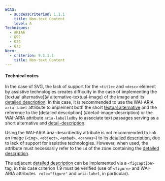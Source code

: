 ```yaml
---
WCAG:
  - successCriterion: 1.1.1
    title: Non-text Content
    level: A
Techniques:
  - ARIA6
  - G92
  - G74
  - G73
Norm:
  - criterion: 9.1.1.1
    title: Non-text Content
---
```


#### Technical notes

In the case of SVG, the lack of support for the `<title>` and `<desc>` element by assistive technologies creates difficulty in the case of implementing the [textual alternative](# alternative-textual-image) of the image and its [detailed description](#description-detailee-image). In this case, it is recommended to use the WAI-ARIA `aria-label` attribute to implement both the short [textual alternative](#textual-alternative-image) and the reference to the [detailed description] (#detail-image-description) or the WAI-ARIA attribute `aria-labelledby` to associate text passages serving as a short alternative and [detail-description](#detail-image-description).

Using the WAI-ARIA aria-describedby attribute is not recommended to link an image (`<img>`, `<object>`, `<embed>`, `<canvas>`) to its [ detailed description](#description-detailee-image), due to lack of support for assistive technologies. However, when used, the attribute must necessarily refer to the `id` of the zone containing the [detailed description](#description-detaillee-image).

The adjacent [detailed description](#description-detaillee-image) can be implemented via a `<figcaption>` tag, in this case criterion 1.9 must be verified (use of `<figure>` and WAI-ARIA attributes ` role="figure"` and `aria-label`, in particular).